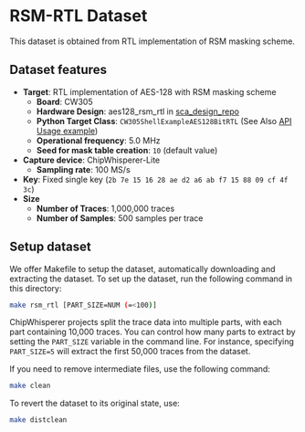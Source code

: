 # RSM-RTL Dataset

This dataset is obtained from RTL implementation of RSM masking scheme.

## Dataset features
- **Target**: RTL implementation of AES-128 with RSM masking scheme
  - **Board**: CW305
  - **Hardware Design**: aes128_rsm_rtl in [sca_design_repo](https://github.com/hal-lab-u-tokyo/sca_design_repo)
  - **Python Target Class**: `CW305ShellExampleAES128BitRTL` (See Also [API Usage example](../../docs/hardware.md#example-implementations-of-cw305-shell))
  - **Operational frequency**: 5.0 MHz
  - **Seed for mask table creation**: `10` (default value)
- **Capture device**: ChipWhisperer-Lite
  - **Sampling rate**: 100 MS/s
- **Key**: Fixed single key (`2b 7e 15 16 28 ae d2 a6 ab f7 15 88 09 cf 4f 3c`)
- **Size**
  - **Number of Traces**: 1,000,000 traces
  - **Number of Samples**: 500 samples per trace

## Setup dataset
We offer Makefile to setup the dataset, automatically downloading and extracting the dataset.
To set up the dataset, run the following command in this directory:
```bash
make rsm_rtl [PART_SIZE=NUM (=<100)]
```

ChipWhisperer projects split the trace data into multiple parts, with each part containing 10,000 traces. You can control how many parts to extract by setting the `PART_SIZE` variable in the command line. For instance, specifying `PART_SIZE=5` will extract the first 50,000 traces from the dataset.

If you need to remove intermediate files, use the following command:
```bash
make clean
```

To revert the dataset to its original state, use:
```bash
make distclean
```

